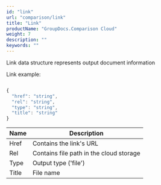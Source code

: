 ```yaml
---
id: "link"
url: "comparison/link"
title: "Link"
productName: "GroupDocs.Comparison Cloud"
weight: 7
description: ""
keywords: ""
---
```


Link data structure represents output document information

Link example:

```javascript

{
  "href": "string",
  "rel": "string",
  "type": "string",
  "title": "string"
}

```

|Name|Description
|---|---
|Href|Contains the link's URL
|Rel|Contains file path in the cloud storage
|Type|Output type ('file')
|Title|File name
